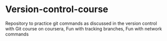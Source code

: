 # Version-control-course
Repository to practice git commands as discussed in the version control with Git course on coursera,
Fun with tracking branches,
Fun with network commands
